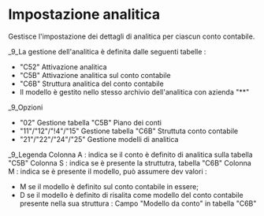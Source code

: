 # Impostazione analitica
Gestisce l'impostazione dei dettagli di analitica per ciascun conto contabile.

_9_La gestione dell'analitica è definita dalle seguenti tabelle : 
* "C52" Attivazione analitica
* "C5B" Attivazione analitica sul conto contabile
* "C6B" Struttura analitica del conto contabile
* Il modello è gestito nello stesso archivio dell'analitica con azienda "**"

_9_Opzioni
* "02" Gestione tabella "C5B" Piano dei conti
* "11"/"12"/"!4"/"15"  Gestione tabella "C6B" Struttuta conto contabile
* "21"/"22"/"24"/"25"  Gestione modelli di analitica

_9_Legenda
Colonna A :  indica se il conto è definito di analitica sulla tabella "C5B"
Colonna S :  indica se è presente la struttutra, tabella "C6B"
Colonna M :  indica se è presente il modello, può assumere dev valori : 
* M se il modello è definito sul conto contabile in essere;
* D se il modello è definito di risalita come modello del conto contabile presente nella   sua struttura :  Campo "Modello da conto" in tabella "C6B"
